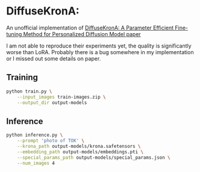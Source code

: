 # DiffuseKronA:

An unofficial implementation of [DiffuseKronA: A Parameter Efficient Fine-tuning Method for Personalized Diffusion Model paper](https://arxiv.org/abs/2402.17412)

I am not able to reproduce their experiments yet, the quality is significantly
worse than LoRA. Probably there is a bug somewhere in my implementation or
I missed out some details on paper.

## Training
```bash
python train.py \
    --input_images train-images.zip \
    --output_dir output-models
```


## Inference
```bash
python inference.py \
    --prompt 'photo of TOK' \
    --krona_path output-models/krona.safetensors \
    --embedding_path output-models/embeddings.pti \
    --special_params_path output-models/special_params.json \
    --num_images 4
```

